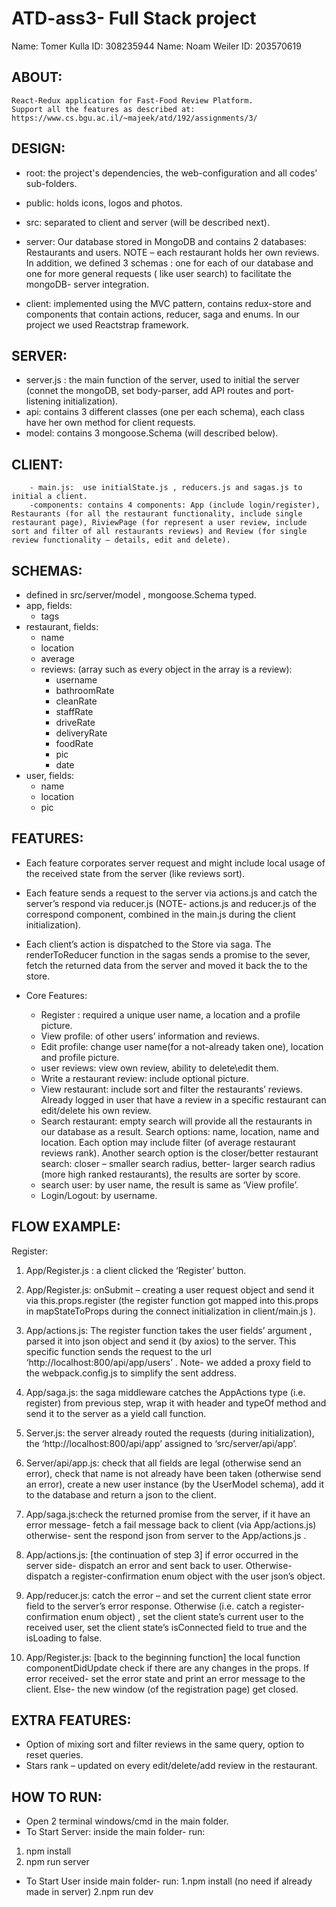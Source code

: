 
# ATD-ass3- Full Stack project
Name: Tomer Kulla
ID: 308235944
Name: Noam Weiler
ID: 203570619 

## ABOUT:

	React-Redux application for Fast-Food Review Platform.
	Support all the features as described at: 
	https://www.cs.bgu.ac.il/~majeek/atd/192/assignments/3/

## DESIGN:

* root: the project's dependencies, the web-configuration and all codes' sub-folders.
* public: holds icons, logos and photos.
* src: separated to client and server (will be described next).
* server:	Our database stored in MongoDB and contains 2 databases:
		Restaurants and users. NOTE – each restaurant holds her own reviews.
		In addition, we defined 3 schemas : one for each of our database and one for more general requests ( like user search)  		to facilitate  the mongoDB- server integration.

* client:	implemented using the MVC pattern, contains redux-store and components that contain actions, reducer, saga and enums.
		In our project we used Reactstrap framework.

		
## SERVER:
- server.js :	the main function of the server, used to initial the server (connet the mongoDB, set body-parser, 
						add API routes and port-listening initialization).
- api:			contains 3 different classes (one per each schema), each class have her own method for client requests.
- model:			contains 3 mongoose.Schema (will described below).
		
## CLIENT:
		- main.js:	use initialState.js , reducers.js and sagas.js to initial a client.
		-components: contains 4 components: App (include login/register), Restaurants (for all the restaurant functionality, include single restaurant page), RiviewPage (for represent a user review, include sort and filter of all restaurants reviews) and Review (for single review functionality – details, edit and delete).


## SCHEMAS: 
* defined in src/server/model , mongoose.Schema typed. <br>
* app, fields:
	- tags
* restaurant, fields:
	- name
	- location
	- average
	- reviews: (array such as every object in the array is a review):
		- username
		- bathroomRate
		- cleanRate
		- staffRate
		- driveRate
		- deliveryRate
		- foodRate
		- pic
		- date
* user, fields:
	- name
	- location
	- pic

## FEATURES:
* Each feature corporates server request and might include local usage of the received state from the server (like reviews sort).
* Each feature sends a request to the server via actions.js and catch the server’s respond via reducer.js (NOTE- actions.js and reducer.js of the correspond component, combined in the main.js during the client initialization).
* Each client’s action is dispatched to the Store via saga. The renderToReducer function in the sagas sends a promise to the sever, fetch the returned data from the server and moved it back the to the store.

* Core Features:
	- Register : required a unique user name, a location and a profile picture.
	- View profile: of other users’ information and reviews.
	- Edit profile: change user name(for a not-already taken one), location and profile picture.
	- user reviews: view own review, ability to delete\edit them.
	- Write a restaurant review: include optional picture.
	- View restaurant: include sort and filter the restaurants’ reviews. Already logged in user that  have a review in a specific restaurant can edit/delete his own review.
	- Search restaurant: empty search will provide all the restaurants in our database as a result. Search options: name, location, name and location. Each option may include filter (of average restaurant reviews rank). Another search option is the closer/better restaurant search: closer – smaller search radius, better- larger search radius (more high ranked restaurants), the results are sorter by score. 
	- search user: by user name, the result is same as ‘View profile’.
	- Login/Logout: by username.


## FLOW EXAMPLE:

Register: 
1)	App/Register.js : a client clicked the ‘Register’ button.

2)	App/Register.js: onSubmit – creating a user request object and send it via this.props.register (the register function got mapped into this.props in mapStateToProps during the connect initialization in client/main.js ).

3)	App/actions.js: The register function takes the user fields’ argument , parsed it into json object and send it (by axios) to the server. This specific function sends the request to the url ‘http://localhost:800/api/app/users’ . Note- we added a proxy field to the webpack.config.js to simplify the sent address.

4)	App/saga.js: the saga middleware catches the AppActions type (i.e. register) from previous step, wrap it with header and typeOf method and send it to the server as a yield call function. 

5)	Server.js: the server already routed the requests (during initialization), the ‘http://localhost:800/api/app’ assigned to ‘src/server/api/app’.

6)	Server/api/app.js: check that all fields are legal (otherwise send an error), check that name is not already have been taken (otherwise send an error), create a new user instance (by the UserModel schema), add it to the database and return a json to the client.

7)	App/saga.js:check the returned promise from the server, if it have an error message- fetch a fail message back to client (via App/actions.js) otherwise- sent the respond json from server to the App/actions.js .

8)	App/actions.js: [the continuation of step 3] if error occurred in the server side- dispatch an error and sent back to user. Otherwise- dispatch a register-confirmation enum object with the user json’s object.


9)	App/reducer.js: catch the error – and set the current client state error field to the server’s error response. Otherwise (i.e. catch a register-confirmation enum object) , set the client state’s current user to the received user, set the client state’s isConnected field to true and the isLoading to false.

10)	App/Register.js: [back to the beginning function] the local function componentDidUpdate check if there are any changes in the props. If error received- set the error state and print an error message to the client. Else- the new window (of the registration page) get closed.

## EXTRA FEATURES:
* Option of mixing sort and filter reviews in the same query, option to reset queries.
* Stars rank – updated on every edit/delete/add review in the restaurant.

	

## HOW TO RUN: 
* Open 2 terminal windows/cmd in the main folder.
* To Start Server:
	inside the main folder-
	run:
1.	npm install
2.	npm run server

* To Start User
	inside main folder-
	run:
1.npm install (no need if already made in server)
2.npm run dev

